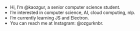 - Hi, I’m @kaozgur, a senior computer science student.
- I’m interested in computer science, AI, cloud computing, nlp.
- I’m currently learning JS and Electron. 
- You can reach me at Instagram: @ozgurknbr.  
